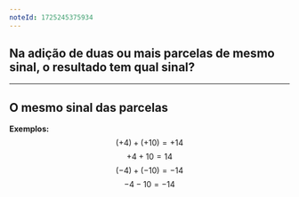 ```yaml
---
noteId: 1725245375934
---
```


## Na adição de duas ou mais parcelas de mesmo sinal, o resultado tem qual sinal?

---
## O mesmo sinal das parcelas

**Exemplos:**
$$
(+4) + (+10) = +14
$$
$$
+4 +10 = 14
$$
$$
(-4) + (-10) = -14
$$
$$
-4 - 10 = -14
$$
